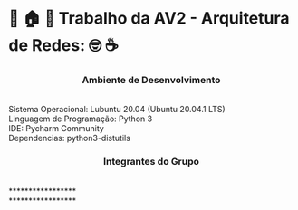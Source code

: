 # :tada: :house: :star2: Trabalho da AV2 - Arquitetura de Redes: :nerd_face: :coffee:
<p></p>
<h3 align="center">Ambiente de Desenvolvimento</h1>
<br>Sistema Operacional: Lubuntu 20.04 (Ubuntu 20.04.1 LTS)
<br>Linguagem de Programação: Python 3
<br>IDE: Pycharm Community
<br>Dependencias: python3-distutils
<h3 align="center">Integrantes do Grupo</h1>
<br>*****************
<br>*****************
